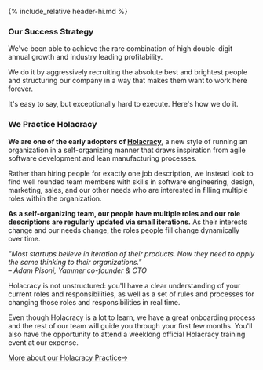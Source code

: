 {% include_relative header-hi.md %}

### Our Success Strategy

We've been able to achieve the rare combination of high double-digit
annual growth and industry leading profitability.

We do it by aggressively recruiting the absolute best and brightest
people and structuring our company in a way that makes them want to
work here forever.

It's easy to say, but exceptionally hard to execute.  Here's how we do
it.


### We Practice Holacracy

**We are one of the early adopters of <a href="http://www.holacracy.org/" target="_blank">Holacracy</a>**, a new style
of running an organization in a self-organizing manner that draws
inspiration from agile software development and lean manufacturing
processes.

Rather than hiring people for exactly one job description, we instead
look to find well rounded team members with skills in software
engineering, design, marketing, sales, and our other needs who are
interested in filling multiple roles within the organization.

**As a self-organizing team, our people have multiple roles and our role
descriptions are regularly updated via small iterations.**  As their
interests change and our needs change, the roles people fill change
dynamically over time.

*&quot;Most startups believe in iteration of their
products. Now they need to apply the same thinking to their
organizations.&quot;<br />&ndash; Adam Pisoni, Yammer co-founder & CTO*

Holacracy is not unstructured: you'll have a clear understanding of
your current roles and responsibilities, as well as a set of rules and
processes for changing those roles and responsibilities in real time.

Even though Holacracy is a lot to learn, we have a great onboarding
process and the rest of our team will guide you through your first few
months.  You'll also have the opportunity to attend a weeklong official
Holacracy training event at our expense.

<p><a class="page-btn f7 f5-ns ttu tracked-slight mb2" href="/holacracy">More about our Holacracy Practice<span class="pl1">&#8594;</span></a></p>
